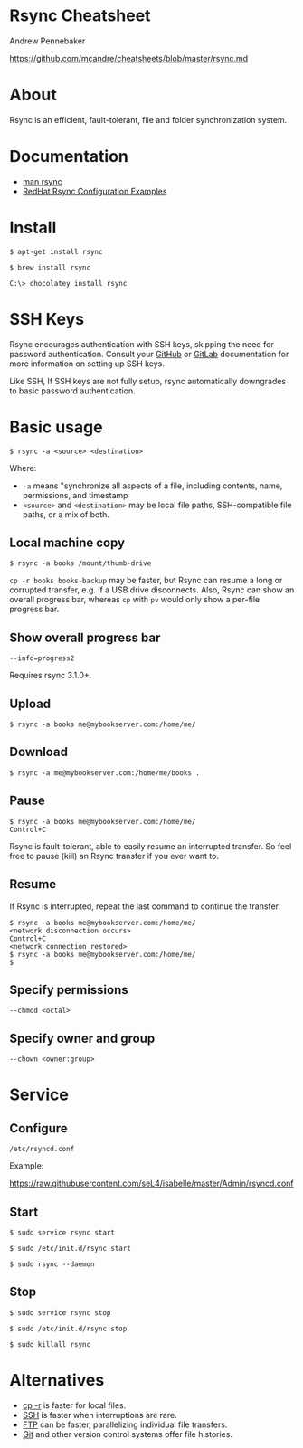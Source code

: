 # Rsync Cheatsheet

Andrew Pennebaker

https://github.com/mcandre/cheatsheets/blob/master/rsync.md

# About

Rsync is an efficient, fault-tolerant, file and folder synchronization system.

# Documentation

* [man rsync](http://man.cx/rsync)
* [RedHat Rsync Configuration Examples](https://access.redhat.com/documentation/en-US/Red_Hat_Enterprise_Linux/6/html/Managing_Confined_Services/sect-Managing_Confined_Services-rsync-Configuration_Examples.html)

# Install

```
$ apt-get install rsync

$ brew install rsync

C:\> chocolatey install rsync
```

# SSH Keys

Rsync encourages authentication with SSH keys, skipping the need for password authentication. Consult your [GitHub](https://help.github.com/articles/generating-ssh-keys/) or [GitLab](http://doc.gitlab.com/ce/ssh/ssh.html) documentation for more information on setting up SSH keys.

Like SSH, If SSH keys are not fully setup, rsync automatically downgrades to basic password authentication.

# Basic usage

```
$ rsync -a <source> <destination>
```

Where:

* `-a` means "synchronize all aspects of a file, including contents, name, permissions, and timestamp
* `<source>` and `<destination>` may be local file paths, SSH-compatible file paths, or a mix of both.

## Local machine copy

```
$ rsync -a books /mount/thumb-drive
```

`cp -r books books-backup` may be faster, but Rsync can resume a long or corrupted transfer, e.g. if a USB drive disconnects. Also, Rsync can show an overall progress bar, whereas `cp` with `pv` would only show a per-file progress bar.

## Show overall progress bar

```
--info=progress2
```

Requires rsync 3.1.0+.

## Upload

```
$ rsync -a books me@mybookserver.com:/home/me/
```

## Download

```
$ rsync -a me@mybookserver.com:/home/me/books .
```

## Pause

```
$ rsync -a books me@mybookserver.com:/home/me/
Control+C
```

Rsync is fault-tolerant, able to easily resume an interrupted transfer. So feel free to pause (kill) an Rsync transfer if you ever want to.

## Resume

If Rsync is interrupted, repeat the last command to continue the transfer.

```
$ rsync -a books me@mybookserver.com:/home/me/
<network disconnection occurs>
Control+C
<network connection restored>
$ rsync -a books me@mybookserver.com:/home/me/
$
```

## Specify permissions

```
--chmod <octal>
```

## Specify owner and group

```
--chown <owner:group>
```

# Service

## Configure

```
/etc/rsyncd.conf
```

Example:

https://raw.githubusercontent.com/seL4/isabelle/master/Admin/rsyncd.conf

## Start

```
$ sudo service rsync start

$ sudo /etc/init.d/rsync start

$ sudo rsync --daemon
```

## Stop

```
$ sudo service rsync stop

$ sudo /etc/init.d/rsync stop

$ sudo killall rsync
```

# Alternatives

* [cp -r](https://en.wikipedia.org/wiki/Cp_%28Unix%29) is faster for local files.
* [SSH](http://www.openssh.com/) is faster when interruptions are rare.
* [FTP](https://github.com/mcandre/cheatsheets/blob/master/lftp.md) can be faster, parallelizing individual file transfers.
* [Git](https://github.com/mcandre/cheatsheets/blob/master/git.md) and other version control systems offer file histories.
